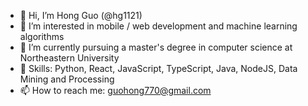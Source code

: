 - 👋 Hi, I’m Hong Guo (@hg1121)
- 👀 I’m interested in mobile / web development and machine learning algorithms
- 🌱 I’m currently pursuing a master's degree in computer science at Northeastern University
- 🔭 Skills: Python, React, JavaScript, TypeScript, Java, NodeJS, Data Mining and Processing
- 📫 How to reach me: guohong770@gmail.com


<!--
**hg1121/hg1121** is a ✨ _special_ ✨ repository because its `README.md` (this file) appears on your GitHub profile.

Here are some ideas to get you started:

- 🔭 I’m currently working on ...
- 🌱 I’m currently learning ...
- 👯 I’m looking to collaborate on ...
- 🤔 I’m looking for help with ...
- 💬 Ask me about ...
- 📫 How to reach me: ...
- 😄 Pronouns: ...
- ⚡ Fun fact: ...
-->
